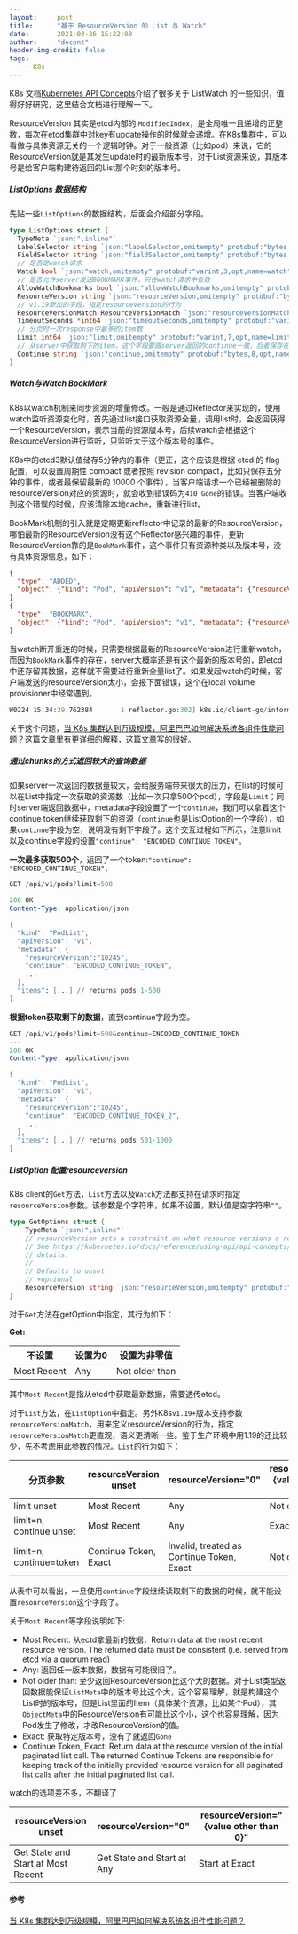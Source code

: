 ```yaml
---
layout:     post
title:      "基于 ResourceVersion 的 List 与 Watch"
date:       2021-03-26 15:22:00
author:     "decent"
header-img-credit: false
tags:
    - K8s
---
```


K8s 文档[Kubernetes API Concepts](https://kubernetes.io/docs/reference/using-api/api-concepts/)介绍了很多关于 ListWatch 的一些知识，值得好好研究，这里结合文档进行理解一下。

ResourceVersion 其实是etcd内部的 `ModifiedIndex`，是全局唯一且递增的正整数，每次在etcd集群中对key有update操作的时候就会递增。在K8s集群中，可以看做与具体资源无关的一个逻辑时钟。对于一般资源（比如pod）来说，它的ResourceVersion就是其发生update时的最新版本号，对于List资源来说，其版本号是给客户端构建待返回的List那个时刻的版本号。

##### ListOptions 数据结构
先贴一些`ListOptions`的数据结构，后面会介绍部分字段。
```go
type ListOptions struct {
  TypeMeta `json:",inline"`
  LabelSelector string `json:"labelSelector,omitempty" protobuf:"bytes,1,opt,name=labelSelector"`
  FieldSelector string `json:"fieldSelector,omitempty" protobuf:"bytes,2,opt,name=fieldSelector"`
  // 是否是watch请求
  Watch bool `json:"watch,omitempty" protobuf:"varint,3,opt,name=watch"`
  // 是否允许server发送BOOKMARK事件，只在watch请求中有效
  AllowWatchBookmarks bool `json:"allowWatchBookmarks,omitempty" protobuf:"varint,9,opt,name=allowWatchBookmarks"`
  ResourceVersion string `json:"resourceVersion,omitempty" protobuf:"bytes,4,opt,name=resourceVersion"`
  // v1.19新加的字段，指定resourceVersion的行为
  ResourceVersionMatch ResourceVersionMatch `json:"resourceVersionMatch,omitempty" protobuf:"bytes,10,opt,name=resourceVersionMatch,casttype=ResourceVersionMatch"`
  TimeoutSeconds *int64 `json:"timeoutSeconds,omitempty" protobuf:"varint,5,opt,name=timeoutSeconds"`
  // 分页时一次response中最多的item数
  Limit int64 `json:"limit,omitempty" protobuf:"varint,7,opt,name=limit"`
  // 从server中获取剩下的item，这个字段要跟server返回的continue一致，后者保存在返回结果的ListMeta结构体中
  Continue string `json:"continue,omitempty" protobuf:"bytes,8,opt,name=continue"`
}
```

##### Watch与Watch BookMark
K8s以watch机制来同步资源的增量修改。一般是通过Reflector来实现的，使用watch监听资源变化时，首先通过list接口获取资源全量，调用list时，会返回获得一个ResourceVersion，表示当前的资源版本号，后续watch会根据这个ResourceVersion进行监听，只监听大于这个版本号的事件。

K8s中的etcd3默认值储存5分钟内的事件（更正，这个应该是根据 etcd 的 flag 配置，可以设置周期性 compact 或者按照 revision compact，比如只保存五分钟的事件，或者最保留最新的 10000 个事件），当客户端请求一个已经被删除的resourceVersion对应的资源时，就会收到错误码为`410 Gone`的错误。当客户端收到这个错误的时候，应该清除本地cache，重新进行list。

BookMark机制的引入就是定期更新reflector中记录的最新的ResourceVersion，哪怕最新的ResourceVersion没有这个Reflector感兴趣的事件，更新ResourceVersion靠的是`BookMark`事件，这个事件只有资源种类以及版本号，没有具体资源信息，如下：
```json
{
  "type": "ADDED",
  "object": {"kind": "Pod", "apiVersion": "v1", "metadata": {"resourceVersion": "10596", ...}, ...}
}
{
  "type": "BOOKMARK",
  "object": {"kind": "Pod", "apiVersion": "v1", "metadata": {"resourceVersion": "12746"} }
}
```
当watch断开重连的时候，只需要根据最新的ResourceVersion进行重新watch，而因为`BookMark`事件的存在，server大概率还是有这个最新的版本号的，即etcd中还存留其数据，这样就不需要进行重新全量list了。如果发起watch的时候，客户端发送的resourceVersion太小，会报下面错误，这个在local volume provisioner中经常遇到。
```s
W0224 15:34:39.762384       1 reflector.go:302] k8s.io/client-go/informers/factory.go:133: watch of *v1.PersistentVolume ended with: too old resource version: 8834140265 (8835125434)
```
关于这个问题，[当 K8s 集群达到万级规模，阿里巴巴如何解决系统各组件性能问题？](https://zhuanlan.zhihu.com/p/83681938)这篇文章里有更详细的解释，这篇文章写的很好。

##### 通过chunks的方式返回较大的查询数据
如果server一次返回的数据量较大，会给服务端带来很大的压力，在list的时候可以在List中指定一次获取的资源数（比如一次只拿500个pod），字段是`Limit`；同时server端返回数据中，metadata字段设置了一个`continue`，我们可以拿着这个continue token继续获取剩下的资源（`continue`也是ListOption的一个字段），如果`continue`字段为空，说明没有剩下字段了。这个交互过程如下所示，注意limit以及continue字段的设置`"continue": "ENCODED_CONTINUE_TOKEN"`。

**一次最多获取500个**，返回了一个token:`"continue": "ENCODED_CONTINUE_TOKEN",`
```s
GET /api/v1/pods?limit=500
---
200 OK
Content-Type: application/json

{
  "kind": "PodList",
  "apiVersion": "v1",
  "metadata": {
    "resourceVersion":"10245",
    "continue": "ENCODED_CONTINUE_TOKEN",
    ...
  },
  "items": [...] // returns pods 1-500
}
```
**根据token获取剩下的数据**，直到continue字段为空。
```s
GET /api/v1/pods?limit=500&continue=ENCODED_CONTINUE_TOKEN
---
200 OK
Content-Type: application/json

{
  "kind": "PodList",
  "apiVersion": "v1",
  "metadata": {
    "resourceVersion":"10245",
    "continue": "ENCODED_CONTINUE_TOKEN_2",
    ...
  },
  "items": [...] // returns pods 501-1000
}
```


##### ListOption 配置resourceversion
K8s client的`Get`方法，`List`方法以及`Watch`方法都支持在请求时指定`resourceVersion`参数。该参数是个字符串，如果不设置，默认值是空字符串`""`。
```go
type GetOptions struct {
	TypeMeta `json:",inline"`
	// resourceVersion sets a constraint on what resource versions a request may be served from.
	// See https://kubernetes.io/docs/reference/using-api/api-concepts/#resource-versions for
	// details.
	//
	// Defaults to unset
	// +optional
	ResourceVersion string `json:"resourceVersion,omitempty" protobuf:"bytes,1,opt,name=resourceVersion"`
}
```
对于`Get`方法在getOption中指定，其行为如下：

**Get:**

| 不设置 | 设置为0 | 设置为非零值 |
|  ----  | ----  | ---- |
| Most Recent | Any | Not older than |

其中`Most Recent`是指从etcd中获取最新数据，需要透传etcd。

对于`List`方法，在`ListOption`中指定。另外K8s`v1.19+`版本支持参数`resourceVersionMatch`，用来定义resourceVersion的行为，指定`resourceVersionMatch`更直观，语义更清晰一些。鉴于生产环境中用1.19的还比较少，先不考虑用此参数的情况。`List`的行为如下：

| 分页参数 | resourceVersion unset | resourceVersion="0" | resourceVersion="{value other than 0}" |
| ---- |  ----  | ----  | ---- |
| limit unset | Most Recent | Any | Not older than |
| limit=n, continue unset | Most Recent | Any | Exact |
| limit=n, continue=token	| Continue Token, Exact | Invalid, treated as Continue Token, Exact | Not older than |

从表中可以看出，一旦使用`continue`字段继续读取剩下的数据的时候，就不能设置`resourceVersion`这个字段了。

关于`Most Recent`等字段说明如下:
* Most Recent: 从ectd拿最新的数据，Return data at the most recent resource version. The returned data must be consistent (i.e. served from etcd via a quorum read)
* Any: 返回任一版本数据，数据有可能很旧了。
* Not older than: 至少返回ResourceVersion比这个大的数据。对于List类型返回数据能保证`ListMeta`中的版本号比这个大，这个容易理解，就是构建这个List时的版本号，但是List里面的Item（具体某个资源，比如某个Pod），其`ObjectMeta`中的ResourceVersion有可能比这个小，这个也容易理解，因为Pod发生了修改，才改ResourceVersion的值。
* Exact: 获取特定版本号，没有了就返回`Gone`
* Continue Token, Exact: Return data at the resource version of the initial paginated list call. The returned Continue Tokens are responsible for keeping track of the initially provided resource version for all paginated list calls after the initial paginated list call.

watch的选项差不多，不翻译了

| resourceVersion unset | resourceVersion="0" | resourceVersion="{value other than 0}" |
|  ----  | ----  | ---- |
| Get State and Start at Most Recent | Get State and Start at Any | Start at Exact |

#### 参考
[当 K8s 集群达到万级规模，阿里巴巴如何解决系统各组件性能问题？](https://zhuanlan.zhihu.com/p/83681938)